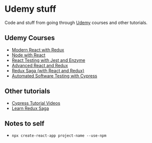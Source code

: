 # Udemy stuff

Code and stuff from going through [Udemy](https://www.udemy.com) courses and other tutorials.

## Udemy Courses

- [Modern React with Redux](modern-react-with-redux)
- [Node with React](node-with-react)
- [React Testing with Jest and Enzyme](react-testing-with-jest-and-enzyme)
- [Advanced React and Redux](advanced-react-with-redux)
- [Redux Saga (with React and Redux)](redux-saga-fast-track)
- [Automated Software Testing with Cypress](automated-software-testing-with-cypress)

## Other tutorials

- [Cypress Tutorial Videos](cypress-tutorial)
- [Learn Redux Saga](learn-redux-saga)

## Notes to self

- `npx create-react-app project-name --use-npm`
